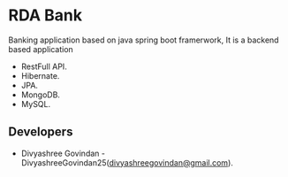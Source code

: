 # RDA Bank
Banking application based on java spring boot framerwork, It is a backend based application
- RestFull API.
- Hibernate.
- JPA.
- MongoDB.
- MySQL.

## Developers
- Divyashree Govindan - DivyashreeGovindan25(divyashreegovindan@gmail.com).
